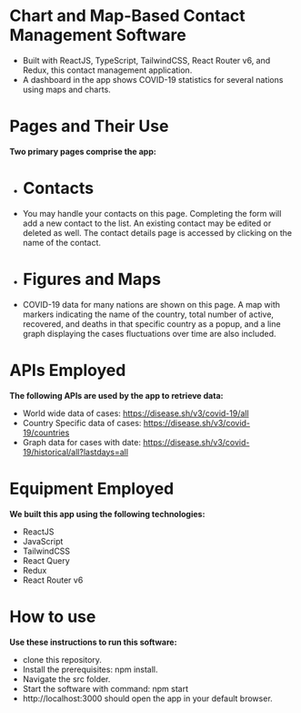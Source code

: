 # Chart and Map-Based Contact Management Software
- Built with ReactJS, TypeScript, TailwindCSS, React Router v6, and Redux, this contact management application. 
- A dashboard in the app shows COVID-19 statistics for several nations using maps and charts.

# Pages and Their Use
**Two primary pages comprise the app:**

- # Contacts
- You may handle your contacts on this page. Completing the form will add a new contact to the list. An existing contact may be edited or deleted as well. The contact details page is accessed by clicking on the name of the contact.

- # Figures and Maps
- COVID-19 data for many nations are shown on this page. A map with markers indicating the name of the country, total number of active, recovered, and deaths in that specific country as a popup, and a line graph displaying the cases fluctuations over time are also included.

# APIs Employed
**The following APIs are used by the app to retrieve data:**
- World wide data of cases: https://disease.sh/v3/covid-19/all
- Country Specific data of cases: https://disease.sh/v3/covid-19/countries
- Graph data for cases with date: https://disease.sh/v3/covid-19/historical/all?lastdays=all

# Equipment Employed
**We built this app using the following technologies:**

- ReactJS
- JavaScript
- TailwindCSS
- React Query
- Redux
- React Router v6
  
# How to use
**Use these instructions to run this software:**

- clone this repository.
- Install the prerequisites: npm install.
- Navigate the src folder.
- Start the software with command: npm start
- http://localhost:3000 should open the app in your default browser.



